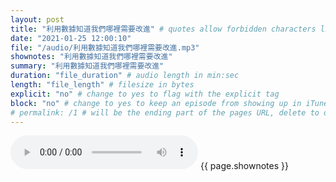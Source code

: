 ```yaml
---
layout: post
title: "利用數據知道我們哪裡需要改進" # quotes allow forbidden characters like the colon
date: "2021-01-25 12:00:10"
file: "/audio/利用數據知道我們哪裡需要改進.mp3"
shownotes: "利用數據知道我們哪裡需要改進"
summary: "利用數據知道我們哪裡需要改進"
duration: "file_duration" # audio length in min:sec
length: "file_length" # filesize in bytes
explicit: "no" # change to yes to flag with the explicit tag
block: "no" # change to yes to keep an episode from showing up in iTunes
# permalink: /1 # will be the ending part of the pages URL, delete to default to the title
---
```


<audio controls>
<source src="{{site.url}}{{site.baseurl}}{{ page.file }}" type="audio/x-mp3">
Your browser does not support the audio element.
</audio>
{{ page.shownotes }}
